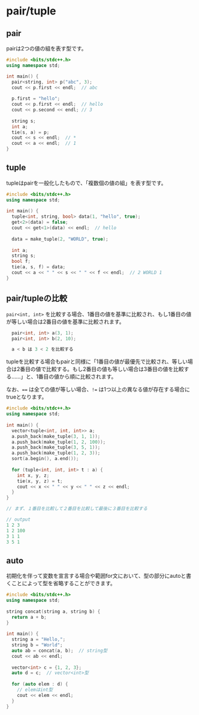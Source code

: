 # pair/tuple

## pair

pairは2つの値の組を表す型です。

```cpp
#include <bits/stdc++.h>
using namespace std;

int main() {
  pair<string, int> p("abc", 3);
  cout << p.first << endl;  // abc
 
  p.first = "hello";
  cout << p.first << endl;  // hello
  cout << p.second << endl; // 3
 
  string s;
  int a;
  tie(s, a) = p;
  cout << s << endl;  // *
  cout << a << endl;  // 1
}
```


## tuple

tupleはpairを一般化したもので、「複数個の値の組」を表す型です。

```cpp
#include <bits/stdc++.h>
using namespace std;
 
int main() {
  tuple<int, string, bool> data(1, "hello", true);
  get<2>(data) = false;
  cout << get<1>(data) << endl;  // hello
 
  data = make_tuple(2, "WORLD", true);
 
  int a;
  string s;
  bool f;
  tie(a, s, f) = data;
  cout << a << " " << s << " " << f << endl;  // 2 WORLD 1
}
```

## pair/tupleの比較

`pair<int, int>` を比較する場合、1番目の値を基準に比較され、もし1番目の値が等しい場合は2番目の値を基準に比較されます。

```cpp
  pair<int, int> a(3, 1);
  pair<int, int> b(2, 10);

  a < b は 3 < 2 を比較する
```

tupleを比較する場合もpairと同様に「1番目の値が最優先で比較され、等しい場合は2番目の値で比較する。もし2番目の値も等しい場合は3番目の値を比較する……」と、1番目の値から順に比較されます。

なお、`==` は全ての値が等しい場合、`!=` は1つ以上の異なる値が存在する場合にtrueとなります。

```cpp
#include <bits/stdc++.h>
using namespace std;
 
int main() {
  vector<tuple<int, int, int>> a;
  a.push_back(make_tuple(3, 1, 1));
  a.push_back(make_tuple(1, 2, 100));
  a.push_back(make_tuple(3, 5, 1));
  a.push_back(make_tuple(1, 2, 3));
  sort(a.begin(), a.end());
 
  for (tuple<int, int, int> t : a) {
    int x, y, z;
    tie(x, y, z) = t;
    cout << x << " " << y << " " << z << endl;
  }
}

// まず、１番目を比較して２番目を比較して最後に３番目を比較する

// output
1 2 3
1 2 100
3 1 1
3 5 1
```

## auto

初期化を伴って変数を宣言する場合や範囲for文において、型の部分にautoと書くことによって型を省略することができます。

```cpp
#include <bits/stdc++.h>
using namespace std;
 
string concat(string a, string b) {
  return a + b;
}
 
int main() {
  string a = "Hello,";
  string b = "World";
  auto ab = concat(a, b);  // string型
  cout << ab << endl;
 
  vector<int> c = {1, 2, 3};
  auto d = c;  // vector<int>型
 
  for (auto elem : d) {
    // elemはint型
    cout << elem << endl;
  }
}
```
